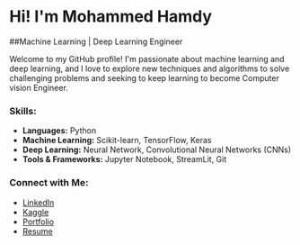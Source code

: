 # Hi! I'm Mohammed Hamdy 
##Machine Learning | Deep Learning Engineer

Welcome to my GitHub profile! I'm passionate about machine learning and deep learning, and I love to explore new techniques and algorithms to solve challenging problems and seeking to keep learning to become Computer vision Engineer.

### Skills:

- **Languages:** Python
- **Machine Learning:** Scikit-learn, TensorFlow, Keras
- **Deep Learning:** Neural Network, Convolutional Neural Networks (CNNs)
- **Tools & Frameworks:** Jupyter Notebook, StreamLit, Git

### Connect with Me:

- [LinkedIn](www.linkedin.com/in/mohammed-hamdy-4b80301a7)
- [Kaggle](https://www.kaggle.com/mohammedhamdy98)
- [Portfolio](https://mohamedhamdy98.github.io/MohammedHamdyPortfolio.github.io/)
- [Resume]([https://www.kaggle.com/mohammedhamdy98](https://flowcv.com/resume/5fwvvcqtm6))
